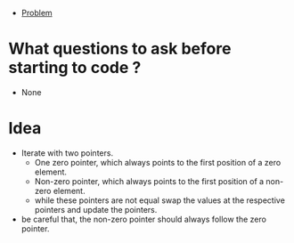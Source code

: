 - [Problem]()

# What questions to ask before starting to code ?
- None

# Idea
- Iterate with two pointers.
	- One zero pointer, which always points to the first position of a zero element.
	- Non-zero pointer, which always points to the first position of a non-zero element.
    - while these pointers are not equal swap the values at the respective pointers and update the pointers.
- be careful that, the non-zero pointer should always follow the zero pointer.
